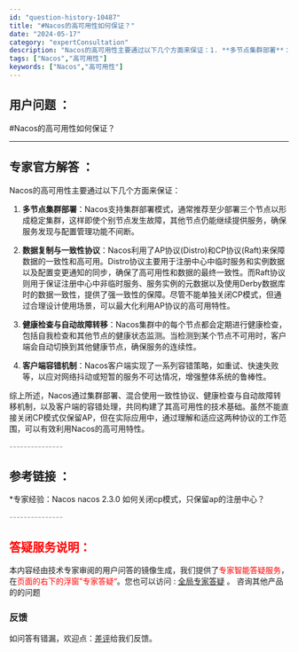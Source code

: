 ```yaml
---
id: "question-history-10487"
title: "#Nacos的高可用性如何保证？"
date: "2024-05-17"
category: "expertConsultation"
description: "Nacos的高可用性主要通过以下几个方面来保证：1. **多节点集群部署**：Nacos支持集群部署模式，通常推荐至少部署三个节点以形成稳定集群，这样即使个别节点发生故障，其他节点仍能继续提供服务，确保服务发现与配置管理功能不间断。2. **数据复制与一致性协议**：Nacos利用了AP协议(Dis"
tags: ["Nacos","高可用性"]
keywords: ["Nacos","高可用性"]
---
```


## 用户问题 ： 
 #Nacos的高可用性如何保证？  

---------------
## 专家官方解答 ：

Nacos的高可用性主要通过以下几个方面来保证：

1. **多节点集群部署**：Nacos支持集群部署模式，通常推荐至少部署三个节点以形成稳定集群，这样即使个别节点发生故障，其他节点仍能继续提供服务，确保服务发现与配置管理功能不间断。

2. **数据复制与一致性协议**：Nacos利用了AP协议(Distro)和CP协议(Raft)来保障数据的一致性和高可用。Distro协议主要用于注册中心中临时服务和实例数据以及配置变更通知的同步，确保了高可用性和数据的最终一致性。而Raft协议则用于保证注册中心中非临时服务、服务实例的元数据以及使用Derby数据库时的数据一致性，提供了强一致性的保障。尽管不能单独关闭CP模式，但通过合理设计使用场景，可以最大化利用AP协议的高可用特性。

3. **健康检查与自动故障转移**：Nacos集群中的每个节点都会定期进行健康检查，包括自我检查和其他节点的健康状态监测。当检测到某个节点不可用时，客户端会自动切换到其他健康节点，确保服务的连续性。

4. **客户端容错机制**：Nacos客户端实现了一系列容错策略，如重试、快速失败等，以应对网络抖动或短暂的服务不可达情况，增强整体系统的鲁棒性。

综上所述，Nacos通过集群部署、混合使用一致性协议、健康检查与自动故障转移机制，以及客户端的容错处理，共同构建了其高可用性的技术基础。虽然不能直接关闭CP模式仅保留AP，但在实际应用中，通过理解和适应这两种协议的工作范围，可以有效利用Nacos的高可用特性。


<font color="#949494">---------------</font> 


## 参考链接 ：

*专家经验：Nacos nacos 2.3.0 如何关闭cp模式，只保留ap的注册中心？ 


 <font color="#949494">---------------</font> 
 


## <font color="#FF0000">答疑服务说明：</font> 

本内容经由技术专家审阅的用户问答的镜像生成，我们提供了<font color="#FF0000">专家智能答疑服务</font>，在<font color="#FF0000">页面的右下的浮窗”专家答疑“</font>。您也可以访问 : [全局专家答疑](https://answer.opensource.alibaba.com/docs/intro) 。 咨询其他产品的的问题

### 反馈
如问答有错漏，欢迎点：[差评](https://ai.nacos.io/user/feedbackByEnhancerGradePOJOID?enhancerGradePOJOId=13684)给我们反馈。
